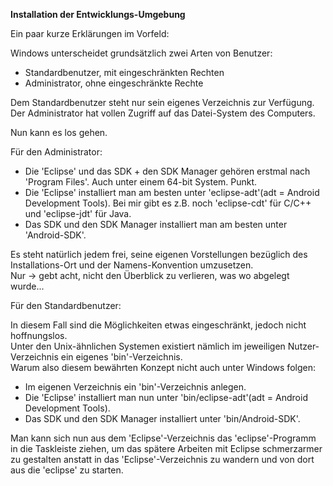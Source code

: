 ﻿**Installation der Entwicklungs-Umgebung**

Ein paar kurze Erklärungen im Vorfeld:  

Windows unterscheidet grundsätzlich zwei Arten von Benutzer:
- Standardbenutzer, mit eingeschränkten Rechten
- Administrator, ohne eingeschränkte Rechte

Dem Standardbenutzer steht nur sein eigenes Verzeichnis zur Verfügung.  
Der Administrator hat vollen Zugriff auf das Datei-System des Computers.  

Nun kann es los gehen.  

Für den Administrator:
- Die 'Eclipse' und das SDK + den SDK Manager gehören erstmal nach 'Program Files'. Auch unter einem 64-bit System. Punkt.
- Die 'Eclipse' installiert man am besten unter 'eclipse-adt'(adt = Android Development Tools). Bei mir gibt es z.B. noch 'eclipse-cdt' für C/C++ und 'eclipse-jdt' für Java.
- Das SDK und den SDK Manager installiert man am besten unter 'Android-SDK'.

Es steht natürlich jedem frei, seine eigenen Vorstellungen bezüglich des Installations-Ort und der Namens-Konvention umzusetzen.  
Nur -> gebt acht, nicht den Überblick zu verlieren, was wo abgelegt wurde...   

Für den Standardbenutzer:  

In diesem Fall sind die Möglichkeiten etwas eingeschränkt, jedoch nicht hoffnungslos.  
Unter den Unix-ähnlichen Systemen existiert nämlich im jeweiligen Nutzer-Verzeichnis ein eigenes 'bin'-Verzeichnis.  
Warum also diesem bewährten Konzept nicht auch unter Windows folgen:
- Im eigenen Verzeichnis ein 'bin'-Verzeichnis anlegen.
- Die 'Eclipse' installiert man nun unter 'bin/eclipse-adt'(adt = Android Development Tools).
- Das SDK und den SDK Manager installiert unter 'bin/Android-SDK'.

Man kann sich nun aus dem 'Eclipse'-Verzeichnis das 'eclipse'-Programm in die Taskleiste ziehen, um das spätere Arbeiten mit Eclipse schmerzarmer zu gestalten anstatt in das 'Eclipse'-Verzeichnis zu wandern und von dort aus die 'eclipse' zu starten.  









